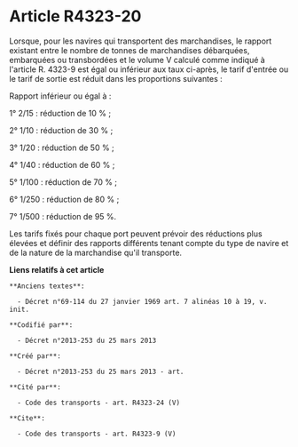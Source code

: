 # Article R4323-20

Lorsque, pour les navires qui transportent des marchandises, le rapport existant entre le nombre de tonnes de marchandises
débarquées, embarquées ou transbordées et le volume V calculé comme indiqué à l'article R. 4323-9 est égal ou inférieur aux
taux ci-après, le tarif d'entrée ou le tarif de sortie est réduit dans les proportions suivantes : 

Rapport inférieur ou égal à : 

1° 2/15 : réduction de 10 % ; 

2° 1/10 : réduction de 30 % ; 

3° 1/20 : réduction de 50 % ; 

4° 1/40 : réduction de 60 % ; 

5° 1/100 : réduction de 70 % ; 

6° 1/250 : réduction de 80 % ; 

7° 1/500 : réduction de 95 %. 

Les tarifs fixés pour chaque port peuvent prévoir des réductions plus élevées et définir des rapports différents tenant
compte du type de navire et de la nature de la marchandise qu'il transporte.

**Liens relatifs à cet article**

	**Anciens textes**:

	  - Décret n°69-114 du 27 janvier 1969 art. 7 alinéas 10 à 19, v. init.

	**Codifié par**:

	  - Décret n°2013-253 du 25 mars 2013

	**Créé par**:

	  - Décret n°2013-253 du 25 mars 2013 - art.

	**Cité par**:

	  - Code des transports - art. R4323-24 (V)

	**Cite**:

	  - Code des transports - art. R4323-9 (V)
